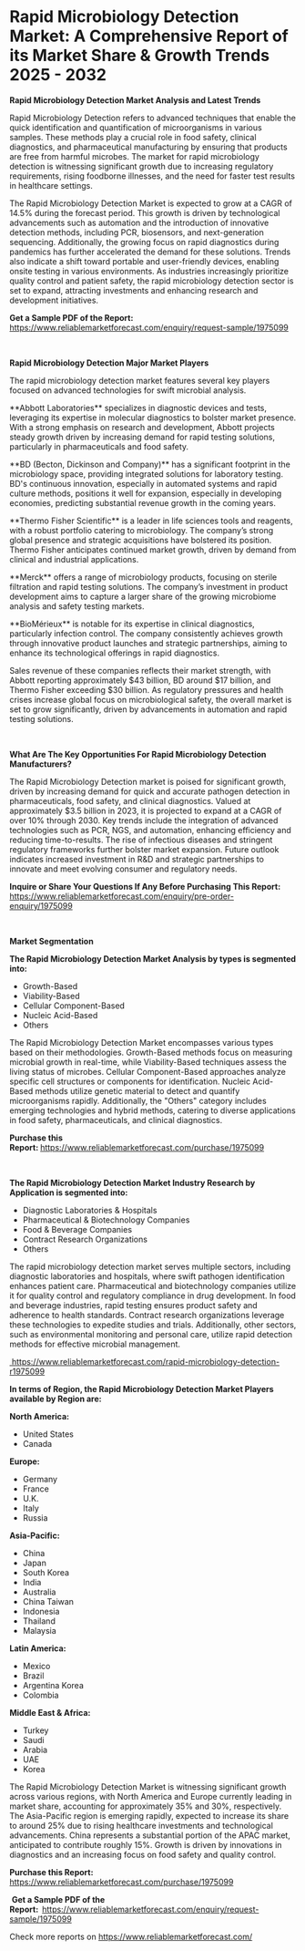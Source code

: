 <p><h1>Rapid Microbiology Detection Market: A Comprehensive Report of its Market Share & Growth Trends 2025 - 2032</h1></p><p><strong>Rapid Microbiology Detection Market Analysis and Latest Trends</strong></p>
<p><p>Rapid Microbiology Detection refers to advanced techniques that enable the quick identification and quantification of microorganisms in various samples. These methods play a crucial role in food safety, clinical diagnostics, and pharmaceutical manufacturing by ensuring that products are free from harmful microbes. The market for rapid microbiology detection is witnessing significant growth due to increasing regulatory requirements, rising foodborne illnesses, and the need for faster test results in healthcare settings.</p><p>The Rapid Microbiology Detection Market is expected to grow at a CAGR of 14.5% during the forecast period. This growth is driven by technological advancements such as automation and the introduction of innovative detection methods, including PCR, biosensors, and next-generation sequencing. Additionally, the growing focus on rapid diagnostics during pandemics has further accelerated the demand for these solutions. Trends also indicate a shift toward portable and user-friendly devices, enabling onsite testing in various environments. As industries increasingly prioritize quality control and patient safety, the rapid microbiology detection sector is set to expand, attracting investments and enhancing research and development initiatives.</p></p>
<p><strong>Get a Sample PDF of the Report:&nbsp;</strong> <a href="https://www.reliablemarketforecast.com/enquiry/request-sample/1975099?utm_campaign=2455&utm_medium=2&utm_source=Github&utm_content=ia&utm_term=28032025&utm_id=rapid-microbiology-detection">https://www.reliablemarketforecast.com/enquiry/request-sample/1975099</a></p>
<p>&nbsp;</p>
<p><strong>Rapid Microbiology Detection Major Market Players</strong></p>
<p><p>The rapid microbiology detection market features several key players focused on advanced technologies for swift microbial analysis. </p><p>**Abbott Laboratories** specializes in diagnostic devices and tests, leveraging its expertise in molecular diagnostics to bolster market presence. With a strong emphasis on research and development, Abbott projects steady growth driven by increasing demand for rapid testing solutions, particularly in pharmaceuticals and food safety.</p><p>**BD (Becton, Dickinson and Company)** has a significant footprint in the microbiology space, providing integrated solutions for laboratory testing. BD's continuous innovation, especially in automated systems and rapid culture methods, positions it well for expansion, especially in developing economies, predicting substantial revenue growth in the coming years.</p><p>**Thermo Fisher Scientific** is a leader in life sciences tools and reagents, with a robust portfolio catering to microbiology. The company’s strong global presence and strategic acquisitions have bolstered its position. Thermo Fisher anticipates continued market growth, driven by demand from clinical and industrial applications.</p><p>**Merck** offers a range of microbiology products, focusing on sterile filtration and rapid testing solutions. The company’s investment in product development aims to capture a larger share of the growing microbiome analysis and safety testing markets.</p><p>**BioMérieux** is notable for its expertise in clinical diagnostics, particularly infection control. The company consistently achieves growth through innovative product launches and strategic partnerships, aiming to enhance its technological offerings in rapid diagnostics.</p><p>Sales revenue of these companies reflects their market strength, with Abbott reporting approximately $43 billion, BD around $17 billion, and Thermo Fisher exceeding $30 billion. As regulatory pressures and health crises increase global focus on microbiological safety, the overall market is set to grow significantly, driven by advancements in automation and rapid testing solutions.</p></p>
<p>&nbsp;</p>
<p><strong>What Are The Key Opportunities For Rapid Microbiology Detection Manufacturers?</strong></p>
<p><p>The Rapid Microbiology Detection market is poised for significant growth, driven by increasing demand for quick and accurate pathogen detection in pharmaceuticals, food safety, and clinical diagnostics. Valued at approximately $3.5 billion in 2023, it is projected to expand at a CAGR of over 10% through 2030. Key trends include the integration of advanced technologies such as PCR, NGS, and automation, enhancing efficiency and reducing time-to-results. The rise of infectious diseases and stringent regulatory frameworks further bolster market expansion. Future outlook indicates increased investment in R&D and strategic partnerships to innovate and meet evolving consumer and regulatory needs.</p></p>
<p><strong>Inquire or Share Your Questions If Any Before Purchasing This Report:</strong> <a href="https://www.reliablemarketforecast.com/enquiry/pre-order-enquiry/1975099?utm_campaign=2455&utm_medium=2&utm_source=Github&utm_content=ia&utm_term=28032025&utm_id=rapid-microbiology-detection">https://www.reliablemarketforecast.com/enquiry/pre-order-enquiry/1975099</a></p>
<p>&nbsp;</p>
<p><strong>Market Segmentation</strong></p>
<p><strong>The Rapid Microbiology Detection Market Analysis by types is segmented into:</strong></p>
<p><ul><li>Growth-Based</li><li>Viability-Based</li><li>Cellular Component-Based</li><li>Nucleic Acid-Based</li><li>Others</li></ul></p>
<p><p>The Rapid Microbiology Detection Market encompasses various types based on their methodologies. Growth-Based methods focus on measuring microbial growth in real-time, while Viability-Based techniques assess the living status of microbes. Cellular Component-Based approaches analyze specific cell structures or components for identification. Nucleic Acid-Based methods utilize genetic material to detect and quantify microorganisms rapidly. Additionally, the "Others" category includes emerging technologies and hybrid methods, catering to diverse applications in food safety, pharmaceuticals, and clinical diagnostics.</p></p>
<p><strong>Purchase this Report:&nbsp;</strong><a href="https://www.reliablemarketforecast.com/purchase/1975099?utm_campaign=2455&utm_medium=2&utm_source=Github&utm_content=ia&utm_term=28032025&utm_id=rapid-microbiology-detection">https://www.reliablemarketforecast.com/purchase/1975099</a></p>
<p>&nbsp;</p>
<p><strong>The Rapid Microbiology Detection Market Industry Research by Application is segmented into:</strong></p>
<p><ul><li>Diagnostic Laboratories & Hospitals</li><li>Pharmaceutical & Biotechnology Companies</li><li>Food & Beverage Companies</li><li>Contract Research Organizations</li><li>Others</li></ul></p>
<p><p>The rapid microbiology detection market serves multiple sectors, including diagnostic laboratories and hospitals, where swift pathogen identification enhances patient care. Pharmaceutical and biotechnology companies utilize it for quality control and regulatory compliance in drug development. In food and beverage industries, rapid testing ensures product safety and adherence to health standards. Contract research organizations leverage these technologies to expedite studies and trials. Additionally, other sectors, such as environmental monitoring and personal care, utilize rapid detection methods for effective microbial management.</p></p>
<p><a href="https://www.reliablemarketforecast.com/rapid-microbiology-detection-r1975099?utm_campaign=2455&utm_medium=2&utm_source=Github&utm_content=ia&utm_term=28032025&utm_id=rapid-microbiology-detection">&nbsp;https://www.reliablemarketforecast.com/rapid-microbiology-detection-r1975099</a></p>
<p><strong>In terms of Region, the Rapid Microbiology Detection Market Players available by Region are:</strong></p>
<p>
    <p> <strong> North America: </strong>
        <ul>
            <li>United States</li>
            <li>Canada</li>
        </ul>
        </p> 
    <p> <strong> Europe: </strong>
        <ul>
            <li>Germany</li>
            <li>France</li>
            <li>U.K.</li>
            <li>Italy</li>
            <li>Russia</li>
        </ul>
        </p> 
    <p> <strong> Asia-Pacific: </strong>
        <ul>
            <li>China</li>
            <li>Japan</li>
            <li>South Korea</li>
            <li>India</li>
            <li>Australia</li>
            <li>China Taiwan</li>
            <li>Indonesia</li>
            <li>Thailand</li>
            <li>Malaysia</li>
        </ul>
        </p> 
    <p> <strong> Latin America: </strong>
        <ul>
            <li>Mexico</li>
            <li>Brazil</li>
            <li>Argentina Korea</li>
            <li>Colombia</li>
        </ul>
        </p> 
    <p> <strong> Middle East & Africa: </strong>
        <ul>
            <li>Turkey</li>
            <li>Saudi</li>
            <li>Arabia</li>
            <li>UAE</li>
            <li>Korea</li>
        </ul>
    </p>
    </p>
<p><p>The Rapid Microbiology Detection Market is witnessing significant growth across various regions, with North America and Europe currently leading in market share, accounting for approximately 35% and 30%, respectively. The Asia-Pacific region is emerging rapidly, expected to increase its share to around 25% due to rising healthcare investments and technological advancements. China represents a substantial portion of the APAC market, anticipated to contribute roughly 15%. Growth is driven by innovations in diagnostics and an increasing focus on food safety and quality control.</p></p>
<p><strong>Purchase this Report: </strong><a href="https://www.reliablemarketforecast.com/purchase/1975099?utm_campaign=2455&utm_medium=2&utm_source=Github&utm_content=ia&utm_term=28032025&utm_id=rapid-microbiology-detection">https://www.reliablemarketforecast.com/purchase/1975099</a></p>
<p>&nbsp;<strong>Get a Sample PDF of the Report:&nbsp;&nbsp;</strong><a href="https://www.reliablemarketforecast.com/enquiry/request-sample/1975099?utm_campaign=2455&utm_medium=2&utm_source=Github&utm_content=ia&utm_term=28032025&utm_id=rapid-microbiology-detection">https://www.reliablemarketforecast.com/enquiry/request-sample/1975099</a></p>
<p><strong></strong></p>
<p>Check more reports on <a href="https://www.reliablemarketforecast.com/?utm_campaign=2455&utm_medium=2&utm_source=Github&utm_content=ia&utm_term=28032025&utm_id=rapid-microbiology-detection">https://www.reliablemarketforecast.com/</a></p>
